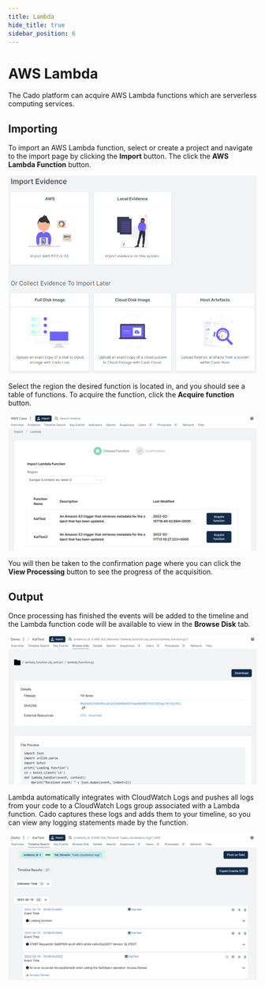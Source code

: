 ```yaml
---
title: Lambda
hide_title: true
sidebar_position: 6
---
```



# AWS Lambda

The Cado platform can acquire AWS Lambda functions which are serverless computing services.

## Importing

To import an AWS Lambda function, select or create a project and navigate to the import page by clicking the **Import** button. The click the **AWS Lambda Function** button.

![Import Data](/img/import.png)

Select the region the desired function is located in, and you should see a table of functions. To acquire the function, click the **Acquire function** button.

![Import Lambda Function](/img/import-lambda.png)

You will then be taken to the confirmation page where you can click the **View Processing** button to see the progress of the acquisition.

## Output

Once processing has finished the events will be added to the timeline and the Lambda function code will be available to view in the **Browse Disk** tab.

![Lambda Function Code](/img/aws-lambda-code.png)

Lambda automatically integrates with CloudWatch Logs and pushes all logs from your code to a CloudWatch Logs group associated with a Lambda function. Cado  captures these logs and adds them to your timeline, so you can view any logging statements made by the function.

![Cloudwatch Logs](/img/aws-lambda-cloudwatch.png)